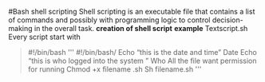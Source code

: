 #Bash shell scripting
Shell scripting is an executable file that contains a list of commands and possibly with programming logic to control decision-making in the overall task.
**creation of shell script**
__example__
Textscript.sh 
Every script start with 
>#!/bin/bash
'''
#!/bin/bash/
Echo “this is the date and time”
Date
Echo “this is who logged into the system ”
Who
All the file want permission for running
Chmod +x filename .sh
Sh filename.sh
'''
